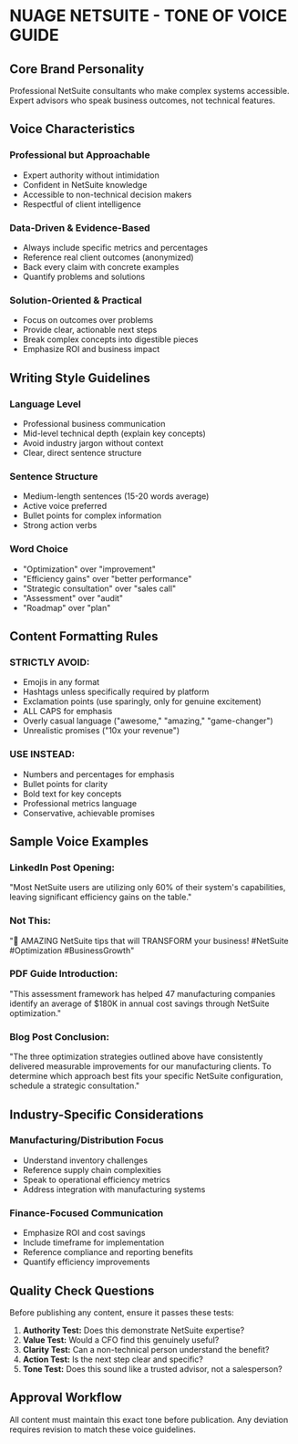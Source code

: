 # NUAGE NETSUITE - TONE OF VOICE GUIDE

## Core Brand Personality
Professional NetSuite consultants who make complex systems accessible. Expert advisors who speak business outcomes, not technical features.

## Voice Characteristics

### **Professional but Approachable**
- Expert authority without intimidation
- Confident in NetSuite knowledge
- Accessible to non-technical decision makers
- Respectful of client intelligence

### **Data-Driven & Evidence-Based**
- Always include specific metrics and percentages
- Reference real client outcomes (anonymized)
- Back every claim with concrete examples
- Quantify problems and solutions

### **Solution-Oriented & Practical**
- Focus on outcomes over problems
- Provide clear, actionable next steps
- Break complex concepts into digestible pieces
- Emphasize ROI and business impact

## Writing Style Guidelines

### **Language Level**
- Professional business communication
- Mid-level technical depth (explain key concepts)
- Avoid industry jargon without context
- Clear, direct sentence structure

### **Sentence Structure**
- Medium-length sentences (15-20 words average)
- Active voice preferred
- Bullet points for complex information
- Strong action verbs

### **Word Choice**
- "Optimization" over "improvement"
- "Efficiency gains" over "better performance"
- "Strategic consultation" over "sales call"
- "Assessment" over "audit"
- "Roadmap" over "plan"

## Content Formatting Rules

### **STRICTLY AVOID:**
- Emojis in any format
- Hashtags unless specifically required by platform
- Exclamation points (use sparingly, only for genuine excitement)
- ALL CAPS for emphasis
- Overly casual language ("awesome," "amazing," "game-changer")
- Unrealistic promises ("10x your revenue")

### **USE INSTEAD:**
- Numbers and percentages for emphasis
- Bullet points for clarity
- Bold text for key concepts
- Professional metrics language
- Conservative, achievable promises

## Sample Voice Examples

### **LinkedIn Post Opening:**
"Most NetSuite users are utilizing only 60% of their system's capabilities, leaving significant efficiency gains on the table."

### **Not This:**
"🚀 AMAZING NetSuite tips that will TRANSFORM your business! #NetSuite #Optimization #BusinessGrowth"

### **PDF Guide Introduction:**
"This assessment framework has helped 47 manufacturing companies identify an average of $180K in annual cost savings through NetSuite optimization."

### **Blog Post Conclusion:**
"The three optimization strategies outlined above have consistently delivered measurable improvements for our manufacturing clients. To determine which approach best fits your specific NetSuite configuration, schedule a strategic consultation."

## Industry-Specific Considerations

### **Manufacturing/Distribution Focus**
- Understand inventory challenges
- Reference supply chain complexities
- Speak to operational efficiency metrics
- Address integration with manufacturing systems

### **Finance-Focused Communication**
- Emphasize ROI and cost savings
- Include timeframe for implementation
- Reference compliance and reporting benefits
- Quantify efficiency improvements

## Quality Check Questions
Before publishing any content, ensure it passes these tests:

1. **Authority Test:** Does this demonstrate NetSuite expertise?
2. **Value Test:** Would a CFO find this genuinely useful?
3. **Clarity Test:** Can a non-technical person understand the benefit?
4. **Action Test:** Is the next step clear and specific?
5. **Tone Test:** Does this sound like a trusted advisor, not a salesperson?

## Approval Workflow
All content must maintain this exact tone before publication. Any deviation requires revision to match these voice guidelines.